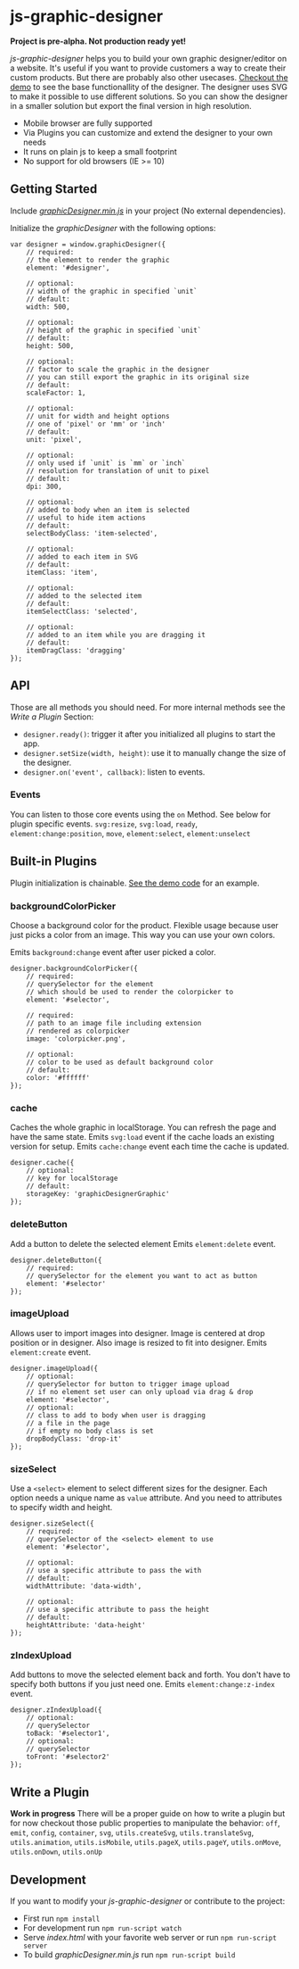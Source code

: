 js-graphic-designer
===================

__Project is pre-alpha. Not production ready yet!__

_js-graphic-designer_ helps you to build your own graphic designer/editor on a website.
It's useful if you want to provide customers a way to create their custom products.
But there are probably also other usecases.
[Checkout the demo](http://jorin-vogel.github.io/js-graphic-designer/) to see the base functionallity of the designer.
The designer uses SVG to make it possible to use different solutions. So you can show the designer in a smaller solution but export the final version in high resolution.
- Mobile browser are fully supported
- Via Plugins you can customize and extend the designer to your own needs
- It runs on plain js to keep a small footprint
- No support for old browsers (IE >= 10)



## Getting Started

Include [_graphicDesigner.min.js_](https://raw.githubusercontent.com/jorin-vogel/js-graphic-designer/gh-pages/graphicDesigner.min.js) in your project (No external dependencies).

Initialize the _graphicDesigner_ with the following options:

    var designer = window.graphicDesigner({
        // required:
        // the element to render the graphic
        element: '#designer',

        // optional:
        // width of the graphic in specified `unit`
        // default:
        width: 500,

        // optional:
        // height of the graphic in specified `unit`
        // default:
        height: 500,

        // optional:
        // factor to scale the graphic in the designer
        // you can still export the graphic in its original size
        // default:
        scaleFactor: 1,

        // optional:
        // unit for width and height options
        // one of 'pixel' or 'mm' or 'inch'
        // default:
        unit: 'pixel',

        // optional:
        // only used if `unit` is `mm` or `inch`
        // resolution for translation of unit to pixel
        // default:
        dpi: 300,

        // optional:
        // added to body when an item is selected
        // useful to hide item actions
        // default:
        selectBodyClass: 'item-selected',

        // optional:
        // added to each item in SVG
        // default:
        itemClass: 'item',

        // optional:
        // added to the selected item
        // default:
        itemSelectClass: 'selected',

        // optional:
        // added to an item while you are dragging it
        // default:
        itemDragClass: 'dragging'
    });

## API
Those are all methods you should need.
For more internal methods see the _Write a Plugin_ Section:

- `designer.ready()`: trigger it after you initialized all plugins to start the app.
- `designer.setSize(width, height)`: use it to manually change the size of the designer.
- `designer.on('event', callback)`: listen to events.

### Events
You can listen to those core events using the `on` Method. See below for plugin specific events.
`svg:resize`, `svg:load`, `ready`, `element:change:position`, `move`, `element:select`, `element:unselect`


## Built-in Plugins

Plugin initialization is chainable. [See the demo code](https://github.com/jorin-vogel/js-graphic-designer/blob/gh-pages/index.html) for an example.

### backgroundColorPicker
Choose a background color for the product.
Flexible usage because user just picks a color from an image.
This way you can use your own colors.

Emits `background:change` event after user picked a color.

    designer.backgroundColorPicker({
        // required:
        // querySelector for the element
        // which should be used to render the colorpicker to
        element: '#selector',

        // required:
        // path to an image file including extension
        // rendered as colorpicker
        image: 'colorpicker.png',

        // optional:
        // color to be used as default background color
        // default:
        color: '#ffffff'
    });


### cache
Caches the whole graphic in localStorage.
You can refresh the page and have the same state.
Emits `svg:load` event if the cache loads an existing version for setup.
Emits `cache:change` event each time the cache is updated.

    designer.cache({
        // optional:
        // key for localStorage
        // default:
        storageKey: 'graphicDesignerGraphic'
    });


### deleteButton
Add a button to delete the selected element
Emits `element:delete` event.

    designer.deleteButton({
        // required:
        // querySelector for the element you want to act as button
        element: '#selector'
    });


### imageUpload
Allows user to import images into designer.
Image is centered at drop position or in designer.
Also image is resized to fit into designer.
Emits `element:create` event.

    designer.imageUpload({
        // optional:
        // querySelector for button to trigger image upload
        // if no element set user can only upload via drag & drop
        element: '#selector',
        // optional:
        // class to add to body when user is dragging
        // a file in the page
        // if empty no body class is set
        dropBodyClass: 'drop-it'
    });


### sizeSelect
Use a `<select>` element to select different sizes for the designer.
Each option needs a unique name as `value` attribute.
And you need to attributes to specify width and height.

    designer.sizeSelect({
        // required:
        // querySelector of the <select> element to use
        element: '#selector',

        // optional:
        // use a specific attribute to pass the with
        // default:
        widthAttribute: 'data-width',

        // optional:
        // use a specific attribute to pass the height
        // default:
        heightAttribute: 'data-height'
    });


### zIndexUpload
Add buttons to move the selected element back and forth.
You don't have to specify both buttons if you just need one.
Emits `element:change:z-index` event.

    designer.zIndexUpload({
        // optional:
        // querySelector
        toBack: '#selector1',
        // optional:
        // querySelector
        toFront: '#selector2'
    });


## Write a Plugin
__Work in progress__
There will be a proper guide on how to write a plugin but for now checkout those public properties to manipulate the behavior:
`off`, `emit`, `config`, `container`, `svg`, `utils.createSvg`, `utils.translateSvg`, `utils.animation`, `utils.isMobile`, `utils.pageX`, `utils.pageY`, `utils.onMove`, `utils.onDown`, `utils.onUp`


## Development

If you want to modify your _js-graphic-designer_ or contribute to the project:

- First run `npm install`
- For development run `npm run-script watch`
- Serve _index.html_ with your favorite web server or run `npm run-script server`
- To build _graphicDesigner.min.js_ run `npm run-script build`

